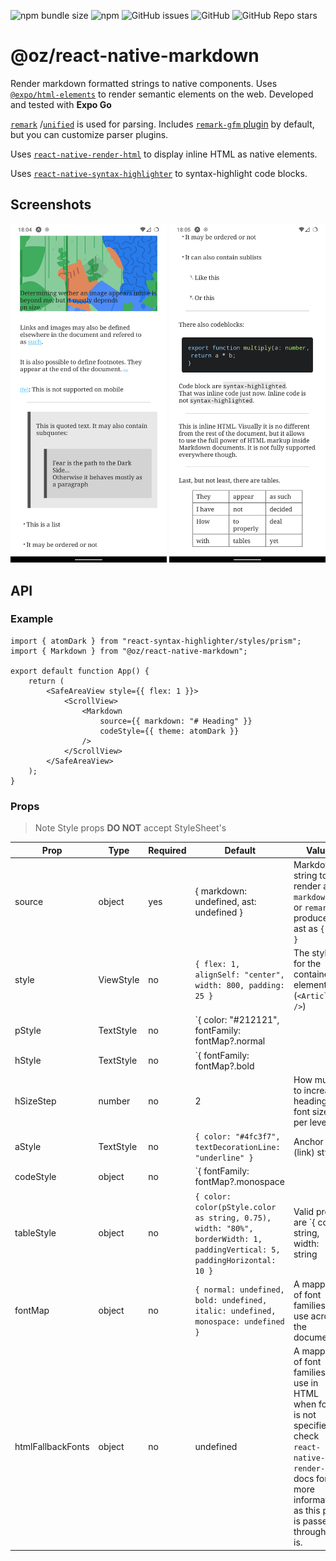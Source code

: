 ![npm bundle size](https://img.shields.io/bundlephobia/min/@oz/react-native-markdown?style=for-the-badge)
![npm](https://img.shields.io/npm/dw/@oz/react-native-markdown?style=for-the-badge)
![GitHub issues](https://img.shields.io/github/issues/OzymandiasTheGreat/react-native-markdown?style=for-the-badge)
![GitHub](https://img.shields.io/github/license/OzymandiasTheGreat/react-native-markdown?style=for-the-badge)
![GitHub Repo stars](https://img.shields.io/github/stars/OzymandiasTheGreat/react-native-markdown?style=for-the-badge)

# @oz/react-native-markdown

Render markdown formatted strings to native
components. Uses [`@expo/html-elements`](https://www.npmjs.com/package/@expo/html-elements) to
render semantic elements on the web. Developed and tested with **Expo Go**

[`remark`](https://www.npmjs.com/package/remark)
/[`unified`](https://www.npmjs.com/package/unified) is used for parsing. Includes [`remark-gfm` plugin](https://www.npmjs.com/package/remark-gfm)
by default, but you can customize parser
plugins.

Uses [`react-native-render-html`](https://www.npmjs.com/package/react-native-render-html)
to display inline HTML as native elements.

Uses [`react-native-syntax-highlighter`](https://www.npmjs.com/package/react-native-syntax-highlighter)
to syntax-highlight code blocks.

## Screenshots

<p align="center">
<img src="./screenshots/1.png" style="width: 250px;" />
<img src="./screenshots/2.png" style="width: 250px;" />
</p>

## API

### Example

```tsx
import { atomDark } from "react-syntax-highlighter/styles/prism";
import { Markdown } from "@oz/react-native-markdown";

export default function App() {
	return (
		<SafeAreaView style={{ flex: 1 }}>
			<ScrollView>
				<Markdown
					source={{ markdown: "# Heading" }}
					codeStyle={{ theme: atomDark }}
				/>
			</ScrollView>
		</SafeAreaView>
	);
}
```

### Props

> Note
> Style props **DO NOT** accept StyleSheet's

Prop | Type | Required | Default | Value
-----|------|----------|---------|-------
source | object | yes | { markdown: undefined, ast: undefined } | Markdown string to render as `{ markdown }` or `remark` produced ast as `{ ast }`
style | ViewStyle | no | `{ flex: 1, alignSelf: "center", width: 800, padding: 25 }` | The style for the container element (`<Article />`)
pStyle | TextStyle | no | `{ color: "#212121", fontFamily: fontMap?.normal || "serif", fontSize: 16 }` | Paragraph style
hStyle | TextStyle | no | `{ fontFamily: fontMap?.bold || "sans-serif" }` | Heading style
hSizeStep | number | no | 2 | How much to increase heading font size per level
aStyle | TextStyle | no | `{ color: "#4fc3f7", textDecorationLine: "underline" }` | Anchor (link) style
codeStyle | object | no | `{ fontFamily: fontMap?.monospace || "monospace", fontSize: (pStyle.fontSize || 16) * 0.95 }` | Valid props are: `{ fontFamily?: string, fontSize?: number, theme?: react-syntax-highlighter prism theme }`
tableStyle | object | no | `{ color: color(pStyle.color as string, 0.75), width: "80%", borderWidth: 1, paddingVertical: 5, paddingHorizontal: 10 }` | Valid props are `{ color: string, width: string | number, borderWidth: number, paddingVertical: number, paddingHorizontal: number }` Note that `color` here refers to border color. Padding is applied to each cell.
fontMap | object | no | `{ normal: undefined, bold: undefined, italic: undefined, monospace: undefined }` | A mapping of font families to use across the document
htmlFallbackFonts | object | no | undefined | A mapping of font families to use in HTML when font is not specified, check `react-native-render-html` docs for more information, as this prop is passed through as is.

